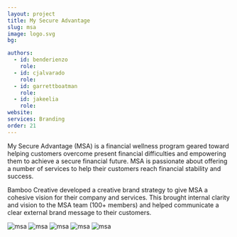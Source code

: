```yaml
---
layout: project
title: My Secure Advantage
slug: msa
image: logo.svg
bg:

authors:
  - id: benderienzo
    role: 
  - id: cjalvarado
    role: 
  - id: garrettboatman
    role: 
  - id: jakeelia
    role: 
website: 
services: Branding
order: 21
---
```


My Secure Advantage (MSA) is a financial wellness program geared toward helping customers overcome present financial difficulties and empowering them to achieve a secure financial future. MSA is passionate about offering a number of services to help their customers reach financial stability and success. 

Bamboo Creative developed a creative brand strategy to give MSA a cohesive vision for their company and services. This brought internal clarity and vision to the MSA team (100+ members) and helped communicate a clear external brand message to their customers.

![msa](/images/client-assets/{{page.slug}}/01.jpg)
![msa](/images/client-assets/{{page.slug}}/02.jpg)
![msa](/images/client-assets/{{page.slug}}/03.jpg)
![msa](/images/client-assets/{{page.slug}}/04.jpg)
![msa](/images/client-assets/{{page.slug}}/05.jpg)
